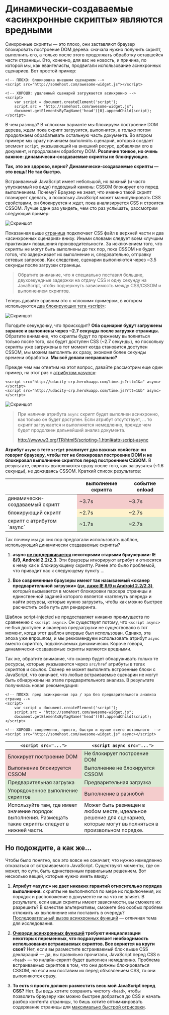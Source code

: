 # Динамически-создаваемые «асинхронные скрипты» являются вредными

Синхронные скрипты — это плохо, они заставляют браузер блокировать построение 
DOM дерева: сначала нужно получить скрипт, выполнить его, а только после этого 
продолжать обработку оставшейся части страницы. Это, конечно, для вас не новость, 
и причина, по которой мы, как евангелисты, продвигали использование асинхронных 
сценариев. Вот простой пример:
    
    <!-- ПЛОХО: блокировка внешним сценарием -->
    <script src="http://somehost.com/awesome-widget.js"></script>
    
    <!-- ХОРОШО: удаленный сценарий загружается асинхронно -->
    <script>
        var script = document.createElement('script');
        script.src = "http://somehost.com/awesome-widget.js";
        document.getElementsByTagName('head')[0].appendChild(script);
    </script>

В чем разница? В «плохом» варианте мы блокируем построение DOM дерева, ждем 
пока скрипт загрузится, выполнится, а только потом продолжаем обрабатывать 
остальную часть документа. Во втором примере мы сразу начинаем выполнять 
сценарий, который создает элемент `script`, указывающий на внешний ресурс, 
добавляем его в документ, и продолжаем обработку DOM. **Розличие тонкое, но 
очень важное: динамически-создаваемые скрипты не блокирующие.**

**Так, это же здорово, верно? Динамически-создаваемые скрипты — это вещь! Не 
так быстро.**

Встраиваемый JavaScript имеет небольшой, но важный (и часто упускаемый из виду) 
подводный камень: CSSOM блокирует его перед выполнением. Почему? Браузер не 
знает, что именно такой скрипт планирует сделать, а поскольку JavaScript может 
манипулировать CSS свойствами, он блокируется и ждет, пока анализируется CSS и 
строится CSSOM. Лучше один раз увидеть, чем сто раз услышать, рассмотрим 
следующий пример:

![Скриншот][Блокировка построения CCSOM]

Показанная выше [страница][2] подключает CSS файл в верхней части и два 
«асинхронных сценария» внизу. Иными словами следует всем «лучшим практикам» 
повышения производительности. За исключением того, что скрипты не могут быть 
выполнены до тех пор, пока CSSOM не будет готов, что задерживает их выполнение 
и, следовательно, отправку сетевых запросов. Как следствие, сценарии 
выполняются через ~3.5 секунды после загрузки страницы.

> Обратите внимание, что я специально поставил большие, двухсекундные задержки на
отдачу CSS и одну секунду на JavaScript, чтобы подчеркнуть зависимость 
между CSS/CSSOM и выполнением скриптов.

Теперь давайте сравним это с «плохим» примером, в котором используются 
[два блокирующих тега «script»][3]:

![Скриншот][Использование блокирующих тегов script]

Погодите секундочку, что происходит? **Оба сценария будут загружены заранее и 
выполнены через ~2.7 секунды после загрузки страницы.** Обратите внимание, 
что скрипты будут по прежнему выполняться только после того, как будет доступен 
CSS (~2.7 секунды), но поскольку скрипты уже загружены в тот момент когда 
становится доступен CSSOM, мы можем выполнять их сразу, экономя более секунды 
времени обработки. **Мы всё делали неправильно?**

Прежде чем мы ответим на этот вопрос, давайте рассмотрим еще один пример, на 
этот раз с [атрибутом «async»][5]:

    <script src="http://udacity-crp.herokuapp.com/time.js?rtt=1&a" async></script>
    <script src="http://udacity-crp.herokuapp.com/time.js?rtt=1&b" async></script>

![Скриншот][Использование атрибута async]

> При наличии атрибута `async` скрипт будет выполнен асинхронно, как только 
> он будет доступен. Если атрибут отсутствует, … то скрипт загружается и 
> выполняется немедленно, прежде чем будет продолжен дальнейший анализ 
> документа.
> 
> http://www.w3.org/TR/html5/scripting-1.html#attr-script-async

**Атрибут `async` в теге `script` реализует два важных свойства: он говорит 
браузеру, чтобы тот не блокировал построение DOM и не блокировал выполнение 
скриптов перед построением CSSOM.** В результате, скрипты выполняются сразу 
после того, как загрузятся (~1.6 секунды), не дожидаясь CSSOM. Краткий список 
результатов:

<table>
    <thead>
        <tr>
            <th></th>
            <th>выполнение скрипта</th>
            <th>событие onload</th>
        </tr>
    </thead>
    <tbody>
        <tr>
            <td>динамически-создаваемый скрипт</td>
            <td style="background-color: #f4cccc;">~3.7s</td>
            <td style="background-color: #f4cccc;">~3.7s</td>
        </tr>
        <tr>
            <td>блокирующий скрипт</td>
            <td style="background-color: #fff2cc;">~2.7s</td>
            <td style="background-color: #fff2cc;">~2.7s</td>
        </tr>
        <tr>
            <td>скрипт с атрибутом `async`</td>
            <td style="background-color: #d9ead3;">~1.7s</td>
            <td style="background-color: #d9ead3;">~2.7s</td>
        </tr>
    </tbody>
</table>

Так почему мы до сих пор предлагали использовать шаблон, использующий динамически создаваемые скрипты?

1.  **async [не поддерживается][7] некоторыми старыми браузерами: IE 8/9, 
    Android 2.2/2.3**. Эти браузеры игнорируют атрибут и относятся к нему как
    к блокирующему скрипту. Ранее это было проблемой, что приводит нас 
    к следующему пункту …

2.  **Все современные браузеры имеют так называемый «сканер предварительной 
    загрузки» (да, [даже IE 8/9 и Android 2.2/2.3][8])**, который вызывается 
    в момент блокировки парсера страницы и единственной задачей которого 
    является «заглянуть вперед» и найти ресурсы, которые нужно загрузить, 
    чтобы как можно быстрее расчистить себе путь для рендеринга.

Шаблон script-injected не предоставляет никаких преимуществ по сравнению 
с `<script async>`. Он существует потому, что `<script async>` не был доступен 
и сканеров предзагрузки не существовало в тот момент, когда этот шаблон впервые был 
использован. Однако, эта эпоха уже впрошлом, и мы реккомендуем использовать 
атрибут `async` вместо скриптов, подключаемых динамически. Короче говоря, 
динамически-создаваемые скрипты являются вредными.

Так же, обратите внимание, что сканер будет обнаруживать только те ресурсы, 
которые указываются через `src/href` атрибуты в тегах скриптов и ссылок. 
Сканер не может выполнять встроенные блоки с JavaScript, что означает, что 
любые встраиваемые сценарии не могут быть обнаружены на этапе предварительного 
анализа. В результате получилась новая рекомендация:
    
    <!-- ПЛОХО: пред асинхронная эра / эра без предварительного анализа страниц -->
    <script>
        var script = document.createElement('script');
        script.src = "http://somehost.com/awesome-widget.js";
        document.getElementsByTagName('head')[0].appendChild(script);
    </script>
    
    <!-- ХОРОШО: современно, просто, быстро и лучше всего остального  -->
    <script src="http://somehost.com/awesome-widget.js" async></script>

<table>
    <thead>
        <tr>
            <th><code>&lt;script src="..."&gt;</code></th>
            <th><code>&lt;script async src="..."&gt;</code></th>
        </tr>
    </thead>
    <tbody>
    <tr>
        <td style="background-color:#f4cccc;">Блокирует построение DOM</td>
        <td style="background-color:#d9ead3;">Не блокирует построение DOM</td>
    </tr>
    <tr>
        <td style="background-color:#f4cccc;">Выполнение блокируется CSSOM</td>
        <td style="background-color:#d9ead3;">Выполнение не блокируется 
        CSSOM</td>
    </tr>
    <tr>
        <td style="background-color:#d9ead3;">Предварительная загрузка</td>
        <td style="background-color:#d9ead3;">Предварительная загрузка</td>
    </tr>
    <tr>
        <td style="background-color:#d9ead3;">Упорядоченное выполнение 
        скриптов</td>
        <td style="background-color:#f4cccc;">Выполнение в разнобой</td>
    </tr>
    <tr>
        <td>Используйте там, где имеет значение порядок выполнения. Размещать 
        такие скрипты следует в нижней части.</td>
        <td>Может быть размещен в любом месте, идеальное решение для сценариев, 
        которые могут выполняться в произвольном порядке.</td>
    </tr>
    </tbody>
</table>

## Но подождите, а как же…

Чтобы было понятно, все это вовсе не означает, что нужно немедленно отказаться 
от встраиваемого JavaScript. Существуют моменты, где он может, по сути, быть
единственным правильным решением. Вот несколько вещей, которые нужно иметь 
ввиду:

1.  **Атрибут «async» не дает никаких гарантий относительно порядка 
    выполнения:** скрипты не выполняются по мере их подключения, их порядок и 
    расположение в документе ни на что не влияет. В результате, если ваши 
    скрипты имеют зависимости, вы сможете их разрешить? В качестве
    альтернативы, сможете без особых проблем отложить их выполнение или 
    поставить в очередь? [Последовательный вызов асинхронных функций][9] — 
    отличная тема для исследования.

2.  **[Очереди асинхронных функций][9] требуют инициализации некоторых
    переменных, что подразумевает необходимость использования встраиваемых
    скриптов. Все вернется на круги своя?** Нет, если вы разместите
    встраиваемый блок выше CSS деклараций — да, вы правильно прочитали, 
    JavaScript перед CSS в `<head>` — то инлайн-скрипт будет выполнен 
    немедленно. Проблема встраиваемых скриптов в том, что они должны 
    блокироваться CSSOM, но если мы поставим их перед объявлением CSS, то они
    выполняются сразу.

3.  **То есть я просто должен разместить весь мой JavaScript перед CSS?** Нет.
    Вы ведь хотите сохранить чистоту `<head>`, чтобы позволить браузеру как
    можно быстрее добраться до CSS и начать разбор контента страницы, то бишь
    хотите оптимизировать содержание страницы для 
    [максимально быстрой отрисовки][10].

 [Блокировка построения CCSOM]: img/xasync-injected.png "Блокировка построения CCSOM"
 [2]: http://jsbin.com/qefefiyi/9/quiet
 [3]: http://jsbin.com/qefefiyi/8/quiet
 [Использование блокирующих тегов script]: img/xasync-blocking.png "Использование блокирующих тегов script"
 [5]: http://jsbin.com/qefefiyi/7/quiet
 [Использование атрибута async]: img/xasync-async.png "Использование атрибута async"
 [7]: http://caniuse.com/#search=async
 [8]: http://andydavies.me/blog/2013/10/22/how-the-browser-pre-loader-makes-pages-load-faster/
 [9]: http://stackoverflow.com/questions/6963779/whats-the-name-of-googla-analytics-async-design-pattern-and-where-is-it-used
 [10]: https://developers.google.com/speed/docs/insights/mobile
